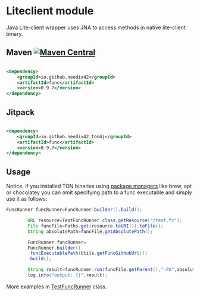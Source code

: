 # Liteclient module

Java Lite-client wrapper uses JNA to access methods in native lite-client binary.

## Maven [![Maven Central][maven-central-svg]][maven-central]

```xml

<dependency>
    <groupId>io.github.neodix42</groupId>
    <artifactId>func</artifactId>
    <version>0.9.7</version>
</dependency>
```

## Jitpack

```xml

<dependency>
    <groupId>io.github.neodix42.ton4j</groupId>
    <artifactId>func</artifactId>
    <version>0.9.7</version>
</dependency>
```

## Usage

Notice, if you installed TON binaries using [package managers](https://github.com/ton-blockchain/packages) like brew,
apt or chocolatey you can omit specifying path to a func executable and simply use it as follows:

```java
FuncRunner funcRunner=FuncRunner.builder().build();
```

```java
        URL resource=TestFuncRunner.class.getResource("/test.fc");
        File funcFile=Paths.get(resource.toURI()).toFile();
        String absolutePath=funcFile.getAbsolutePath();

        FuncRunner funcRunner=
        FuncRunner.builder()
        .funcExecutablePath(Utils.getFuncGithubUrl())
        .build();

        String result=funcRunner.run(funcFile.getParent(),"-PA",absolutePath);
        log.info("output: {}",result);
```

More examples in [TestFuncRunner](../func/src/test/java/org/ton/java/func/TestFuncRunner.java) class.


[maven-central-svg]: https://img.shields.io/maven-central/v/io.github.neodix42/func

[maven-central]: https://mvnrepository.com/artifact/io.github.neodix42/func

[ton-svg]: https://img.shields.io/badge/Based%20on-TON-blue

[ton]: https://ton.org